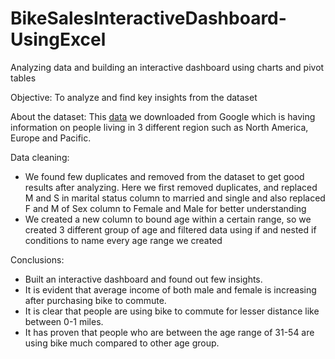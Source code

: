 # BikeSalesInteractiveDashboard-UsingExcel
Analyzing data and building an interactive dashboard using charts and pivot tables

Objective: To analyze and find key insights from the dataset

About the dataset: 
This [data](https://github.com/karthikdoijode/BikeSalesDashboard-UsingExcelChartsAndPivotTable/blob/main/Excel%20Project%20Dataset.xlsx) we downloaded from Google which is having information on people living in 3 different region such as North America, Europe and Pacific. 

Data cleaning:
- We found few duplicates and removed from the dataset to get good results after analyzing. Here we first removed duplicates, and replaced M and S in marital status column to married and single and also replaced F and M of Sex column to Female and Male for better understanding
- We created a new column to bound age within a certain range, so we created 3 different group of age and filtered data using if and nested if conditions to name every age range we created


Conclusions:
- Built an interactive dashboard and found out few insights.
- It is evident that average income of both male and female is increasing after purchasing bike to commute.
- It is clear that people are using bike to commute for lesser distance like between 0-1 miles.
- It has proven that people who are between the age range of 31-54 are using bike much compared to other age group.

